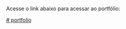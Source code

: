 Acesse o link abaixo para acessar ao portfólio:

[# portfolio](https://murilogroff.github.io/portfolio/)


